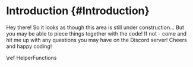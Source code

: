Introduction {#Introduction}
============
Hey there! So it looks as though this area is still under construction... But you may be able to piece things together with the code! If not - come and
hit me up with any questions you may have on the Discord server! Cheers and happy coding!

\ref HelperFunctions